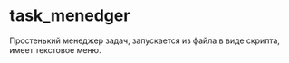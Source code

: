 # task_menedger
Простенький менеджер задач, запускается из файла в виде скрипта, имеет текстовое меню.

